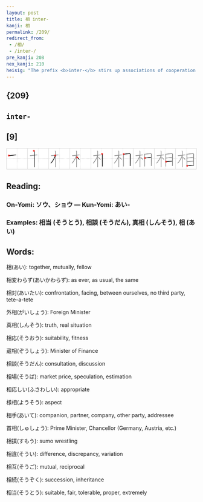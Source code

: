 ```yaml
---
layout: post
title: 相 inter-
kanji: 相
permalink: /209/
redirect_from:
 - /相/
 - /inter-/
pre_kanji: 208
nex_kanji: 210
heisig: "The prefix <b>inter-</b> stirs up associations of cooperation among people. From there we read off the elements: <i>tree</i> . . . <i>eye</i>. With only a slight leap of the imagination, those two words call to mind the scriptural proverb about first taking the block of timber out of one's own <i>eye</i> before helping your neighbors with the splinter in theirs. What more useful rule for <b>inter-</b>human relationships, and what more useful tool for remembering this kanji!"
---
```


## {209}

## `inter-`

## [9]

<div class="stroke"><img src="../images/E79BB8.png" /></div>

## Reading:

### On-Yomi: ソウ、ショウ &mdash; Kun-Yomi: あい-

### Examples: 相当 (そうとう), 相談 (そうだん), 真相 (しんそう), 相 (あい)

## Words:

相(あい): together, mutually, fellow

相変わらず(あいかわらず): as ever, as usual, the same

相対(あいたい): confrontation, facing, between ourselves, no third party, tete-a-tete

外相(がいしょう): Foreign Minister

真相(しんそう): truth, real situation

相応(そうおう): suitability, fitness

蔵相(ぞうしょう): Minister of Finance

相談(そうだん): consultation, discussion

相場(そうば): market price, speculation, estimation

相応しい(ふさわしい): appropriate

様相(ようそう): aspect

相手(あいて): companion, partner, company, other party, addressee

首相(しゅしょう): Prime Minister, Chancellor (Germany, Austria, etc.)

相撲(すもう): sumo wrestling

相違(そうい): difference, discrepancy, variation

相互(そうご): mutual, reciprocal

相続(そうぞく): succession, inheritance

相当(そうとう): suitable, fair, tolerable, proper, extremely

